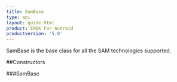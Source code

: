 ```yaml
---
title: SamBase
type: api
layout: guide.html
product: EMDK For Android
productversion: '5.0'
---
```



SamBase is the base class for all the SAM technologies supported.

##Constructors

###SamBase







